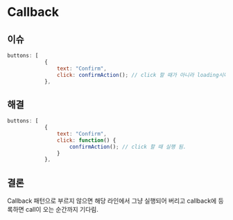 # Callback

## 이슈

```javascript
buttons: [
            {
                text: "Confirm",
                click: confirmAction(); // click 할 때가 아니라 loading시에 바로 실행 됨.
            },
```

## 해결

```javascript
buttons: [
            {
                text: "Confirm",
                click: function() {
                    confirmAction(); // click 할 때 실행 됨.
                }
            },
```

## 결론

Callback 패턴으로 부르지 않으면 해당 라인에서 그냥 실행되어 버리고 callback에 등록하면 call이 오는 순간까지 기다림.
